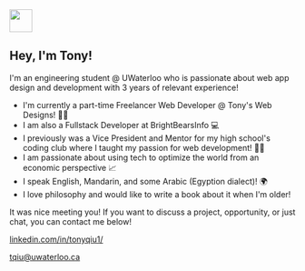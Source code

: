 <img style="width: 40x; height: 40px" src="https://emoj.ml/ablobcolorshift.gif"/>
<h2>Hey, I'm Tony!</h2>

<p>I'm an engineering student @ UWaterloo who is passionate about web app design and development with 3 years of relevant experience!</p>

<ul>
<li>I'm currently a part-time Freelancer Web Developer @ Tony's Web Designs! 👨‍💻</li>
<li>I am also a Fullstack Developer at BrightBearsInfo 💻</li>
<li>I previously was a Vice President and Mentor for my high school's coding club where I taught my passion for web development! 🧑‍🏫</li>
<li>I am passionate about using tech to optimize the world from an economic perspective 📈</li>
<li>I speak English, Mandarin, and some Arabic (Egyption dialect)! 🌍</li>
<li>I love philosophy and would like to write a book about it when I'm older!</li>
</ul>

<p>It was nice meeting you! If you want to discuss a project, opportunity, or just chat, you can contact me below!</p>
<a href="https://www.linkedin.com/in/tonyqiu1/"><p>linkedin.com/in/tonyqiu1/</p></a>
<a href="mailto:tqiu@uwaterloo.ca"><p>tqiu@uwaterloo.ca</p></a>
